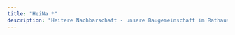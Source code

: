 ```yaml
---
title: "HeiNa *"
description: "Heitere Nachbarschaft - unsere Baugemeinschaft im Rathausviertel in Hamburg-Wilhelmsburg."
---
```


